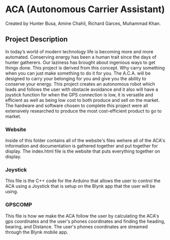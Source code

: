 # ACA (Autonomous Carrier Assistant)
Created by Hunter Busa, Amine Chahli, Richard Garces, Muhammad Khan.

## Project Description
In today’s world of modern technology life is becoming more and more automated.
Conserving energy has been a human trait since the days of hunter gatherers.
Our laziness has brought about ingenious ways to get things done.
This project is derived from this concept. Why carry something when you can just
make something to do it for you. The A.C.A. will be designed to carry your belonging for
you and give you the ability to conserve your energy. This project creates an autonomous
robot which leads and follows the user with obstacle avoidance and it also will have a
joystick function for when the GPS connection is low, it is versatile and efficient as well as being low
cost to both produce and sell on the market. The hardware and software chosen to complete
this project were all extensively researched to produce the most cost-efficient product
to go to market.
  
### Website
Inside of this folder contains all of the website's files wehere all of the ACA's information and documentation is gathered together and put together for display. The index.html file is the website that puts everything together on display. 

### Joystick
This file is the C++ code for the Arduino that allows the user to control the ACA using a Joystick that is setup on the Blynk app that the user will be using.

### GPSCOMP
This file is how we make the ACA follow the user by calculating the ACA's gps coordinates and the user's phones coordinates and finding the heading, bearing, and Distance. The user's phones coordinates are streamed through the Blynk mobile app. 
 
